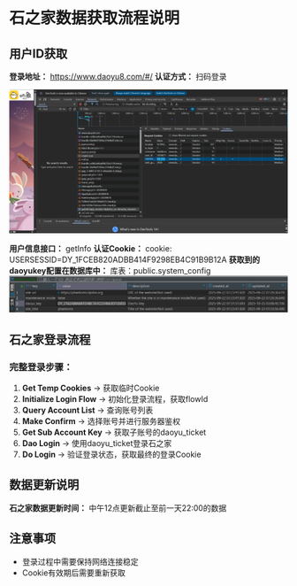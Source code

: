 # 石之家数据获取流程说明

## 用户ID获取

**登录地址：** https://www.daoyu8.com/#/
**认证方式：** 扫码登录

![扫码登录界面](login_qr.png)

**用户信息接口：** getInfo
**认证Cookie：** cookie: USERSESSID=DY_1FCEB820ADBB414F9298EB4C91B9B12A
**获取到的daoyukey配置在数据库中：**
库表：public.system_config
![db_config](db_config.png)

## 石之家登录流程

### 完整登录步骤：

1. **Get Temp Cookies** → 获取临时Cookie
2. **Initialize Login Flow** → 初始化登录流程，获取flowId
3. **Query Account List** → 查询账号列表
4. **Make Confirm** → 选择账号并进行服务器鉴权
5. **Get Sub Account Key** → 获取子账号的daoyu_ticket
6. **Dao Login** → 使用daoyu_ticket登录石之家
7. **Do Login** → 验证登录状态，获取最终的登录Cookie

## 数据更新说明
**石之家数据更新时间：** 中午12点更新截止至前一天22:00的数据

## 注意事项
- 登录过程中需要保持网络连接稳定
- Cookie有效期后需要重新获取